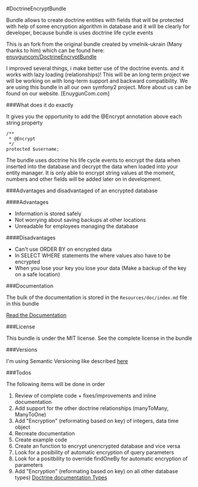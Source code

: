 #DoctrineEncryptBundle

Bundle allows to create doctrine entities with fields that will be protected with 
help of some encryption algorithm in database and it will be clearly for developer, because bundle is uses doctrine life cycle events

This is an fork from the original bundle created by vmelnik-ukrain (Many thanks to him) which can be found here:
[enuyguncom/DoctrineEncryptBundle](https://github.com/ambta/DoctrineEncryptBundle)

I improved several things, i make better use of the doctrine events. and it works with lazy loading (relationships)!
This will be an long term project we will be working on with long-term support and backward compatibility. We are using this bundle in all our own symfony2 project.
More about us can be found on our website. [EnuygunCom.com]

###What does it do exactly

It gives you the opportunity to add the @Encrypt annotation above each string property

```
/**
 * @Encrypt
 */
protected $username;
```

The bundle uses doctrine his life cycle events to encrypt the data when inserted into the database and decrypt the data when loaded into your entity manager.
It is only able to encrypt string values at the moment, numbers and other fields will be added later on in development.

###Advantages and disadvantaged of an encrypted database

####Advantages
- Information is stored safely
- Not worrying about saving backups at other locations
- Unreadable for employees managing the database

####Disadvantages
- Can't use ORDER BY on encrypted data
- In SELECT WHERE statements the where values also have to be encrypted
- When you lose your key you lose your data (Make a backup of the key on a safe location)

###Documentation

The bulk of the documentation is stored in the `Resources/doc/index.md` file in this bundle

[Read the Documentation](https://github.com/marcel-ambta/DoctrineEncryptBundle/blob/master/Resources/doc/index.md)

###License

This bundle is under the MIT license. See the complete license in the bundle

###Versions

I'm using Semantic Versioning like described [here](http://semver.org)

###Todos

The following items will be done in order

1. Review of complete code + fixes/improvements and inline documentation
2. Add support for the other doctrine relationships (manyToMany, ManyToOne)
3. Add "Encryption" (reformating based on key) of integers, data time object
4. Recreate documentation
5. Create example code
6. Create an function to encrypt unencrypted database and vice versa
7. Look for a posibility of automatic encryption of query parameters
8. Look for a positbility to override findOneBy for automatic encryption of parameters
9. Add "Encryption" (reformating based on key) on all other database types) [Doctrine documentation Types](http://doctrine-dbal.readthedocs.org/en/latest/reference/types.html)
